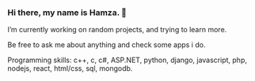 ### Hi there, my name is Hamza. 👋

I’m currently working on random projects, and trying to learn more.

Be free to ask me about anything and check some apps i do.

Programming skills:
c++, c, c#, ASP.NET, python, django, javascript, php, nodejs, react, html/css, sql, mongodb.

<!--
**Hamza9199/Hamza9199** is a ✨ _special_ ✨ repository because its `README.md` (this file) appears on your GitHub profile.

Here are some ideas to get you started:

- 🔭 I’m currently working on ...
- 🌱 I’m currently learning ...
- 👯 I’m looking to collaborate on ...
- 🤔 I’m looking for help with ...
- 💬 Ask me about ...
- 📫 How to reach me: ...
- 😄 Pronouns: ...
- ⚡ Fun fact: ...
-->
